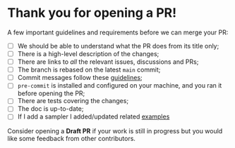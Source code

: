 # Thank you for opening a PR!

 A few important guidelines and requirements before we can merge your PR:

 - [ ] We should be able to understand what the PR does from its title only;
 - [ ] There is a high-level description of the changes;
 - [ ] There are links to *all* the relevant issues, discussions and PRs;
 - [ ] The branch is rebased on the latest `main` commit;
 - [ ] Commit messages follow these [guidelines](https://tbaggery.com/2008/04/19/a-note-about-git-commit-messages.html);
 - [ ] `pre-commit` is installed and configured on your machine, and you ran it before opening the PR;
 - [ ] There are tests covering the changes;
 - [ ] The doc is up-to-date;
 - [ ] If I add a sampler I added/updated related [examples](https://github.com/blackjax-devs/blackjax/tree/main/examples)

Consider opening a **Draft PR** if your work is still in progress but you would like some feedback from other contributors.
